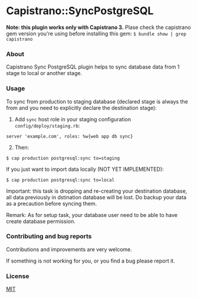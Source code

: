 # Capistrano::SyncPostgreSQL

**Note: this plugin works only with Capistrano 3.** Plase check the capistrano
gem version you're using before installing this gem:
`$ bundle show | grep capistrano`

### About

Capistrano Sync PostgreSQL plugin helps to sync database data from 1 stage to local or another stage.

### Usage

To sync from production to staging database (declared stage is always the from and you need to explicitly declare the destination stage):

1. Add `sync` host role in your staging configuration `config/deploy/staging.rb`:

```
server 'example.com', roles: %w{web app db sync}
```

2. Then:

```
$ cap production postgresql:sync to=staging
```

If you just want to import data locally (NOT YET IMPLEMENTED):

    $ cap production postgresql:sync to=local

Important: this task is dropping and re-creating your destination database, all data previously in dstination database will be lost. Do backup your data as a precaution before syncing them.

Remark: As for setup task, your database user need to be able to have create database permission.

### Contributing and bug reports

Contributions and improvements are very welcome.

If something is not working for you, or you find a bug please report it.

### License

[MIT](LICENSE.md)
